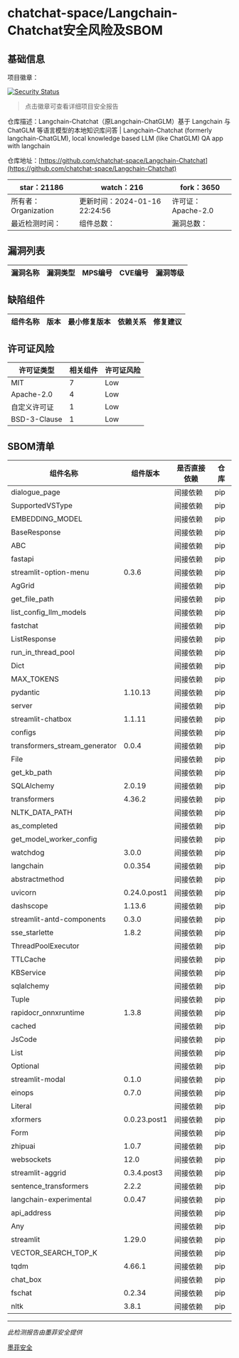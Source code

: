 # chatchat-space/Langchain-Chatchat安全风险及SBOM

## 基础信息

项目徽章：

[![Security Status](https://www.murphysec.com/platform3/v31/badge/1747349450254852096.svg)](https://www.murphysec.com/console/report/1692239221308022784/1747349450254852096)

> 点击徽章可查看详细项目安全报告

仓库描述：Langchain-Chatchat（原Langchain-ChatGLM）基于 Langchain 与 ChatGLM 等语言模型的本地知识库问答 | Langchain-Chatchat (formerly langchain-ChatGLM), local knowledge based LLM (like ChatGLM) QA app with langchain 

仓库地址：[https://github.com/chatchat-space/Langchain-Chatchat](https://github.com/chatchat-space/Langchain-Chatchat)

| star：21186 | watch：216 | fork：3650 |
| ----------- | -------------- | ------------ |
| 所有者：Organization | 更新时间：2024-01-16 22:24:56 | 许可证：Apache-2.0 |
| 最近检测时间： | 组件总数： | 漏洞总数： |




## 漏洞列表

| 漏洞名称 | 漏洞类型 | MPS编号 | CVE编号 | 漏洞等级 |
| ------- | ------ | ------- | ------ | ----- |





## 缺陷组件

| 组件名称 | 版本 | 最小修复版本 | 依赖关系 | 修复建议 |
| -------- | ---- | ------------ | -------- | -------- |





## 许可证风险

| 许可证类型 | 相关组件 | 许可证风险 |
| ---------- | -------- | ---------- |
|MIT|7|Low|
|Apache-2.0|4|Low|
|自定义许可证|1|Low|
|BSD-3-Clause|1|Low|




## SBOM清单

| 组件名称 | 组件版本 | 是否直接依赖 | 仓库 |
| -------- | -------- | ------------ | ---- |
|dialogue_page||间接依赖|pip|
|SupportedVSType||间接依赖|pip|
|EMBEDDING_MODEL||间接依赖|pip|
|BaseResponse||间接依赖|pip|
|ABC||间接依赖|pip|
|fastapi||间接依赖|pip|
|streamlit-option-menu|0.3.6|间接依赖|pip|
|AgGrid||间接依赖|pip|
|get_file_path||间接依赖|pip|
|list_config_llm_models||间接依赖|pip|
|fastchat||间接依赖|pip|
|ListResponse||间接依赖|pip|
|run_in_thread_pool||间接依赖|pip|
|Dict||间接依赖|pip|
|MAX_TOKENS||间接依赖|pip|
|pydantic|1.10.13|间接依赖|pip|
|server||间接依赖|pip|
|streamlit-chatbox|1.1.11|间接依赖|pip|
|configs||间接依赖|pip|
|transformers_stream_generator|0.0.4|间接依赖|pip|
|File||间接依赖|pip|
|get_kb_path||间接依赖|pip|
|SQLAlchemy|2.0.19|间接依赖|pip|
|transformers|4.36.2|间接依赖|pip|
|NLTK_DATA_PATH||间接依赖|pip|
|as_completed||间接依赖|pip|
|get_model_worker_config||间接依赖|pip|
|watchdog|3.0.0|间接依赖|pip|
|langchain|0.0.354|间接依赖|pip|
|abstractmethod||间接依赖|pip|
|uvicorn|0.24.0.post1|间接依赖|pip|
|dashscope|1.13.6|间接依赖|pip|
|streamlit-antd-components|0.3.0|间接依赖|pip|
|sse_starlette|1.8.2|间接依赖|pip|
|ThreadPoolExecutor||间接依赖|pip|
|TTLCache||间接依赖|pip|
|KBService||间接依赖|pip|
|sqlalchemy||间接依赖|pip|
|Tuple||间接依赖|pip|
|rapidocr_onnxruntime|1.3.8|间接依赖|pip|
|cached||间接依赖|pip|
|JsCode||间接依赖|pip|
|List||间接依赖|pip|
|Optional||间接依赖|pip|
|streamlit-modal|0.1.0|间接依赖|pip|
|einops|0.7.0|间接依赖|pip|
|Literal||间接依赖|pip|
|xformers|0.0.23.post1|间接依赖|pip|
|Form||间接依赖|pip|
|zhipuai|1.0.7|间接依赖|pip|
|websockets|12.0|间接依赖|pip|
|streamlit-aggrid|0.3.4.post3|间接依赖|pip|
|sentence_transformers|2.2.2|间接依赖|pip|
|langchain-experimental|0.0.47|间接依赖|pip|
|api_address||间接依赖|pip|
|Any||间接依赖|pip|
|streamlit|1.29.0|间接依赖|pip|
|VECTOR_SEARCH_TOP_K||间接依赖|pip|
|tqdm|4.66.1|间接依赖|pip|
|chat_box||间接依赖|pip|
|fschat|0.2.34|间接依赖|pip|
|nltk|3.8.1|间接依赖|pip|


------

*此检测报告由墨菲安全提供*

[墨菲安全](www.murphysec.com)